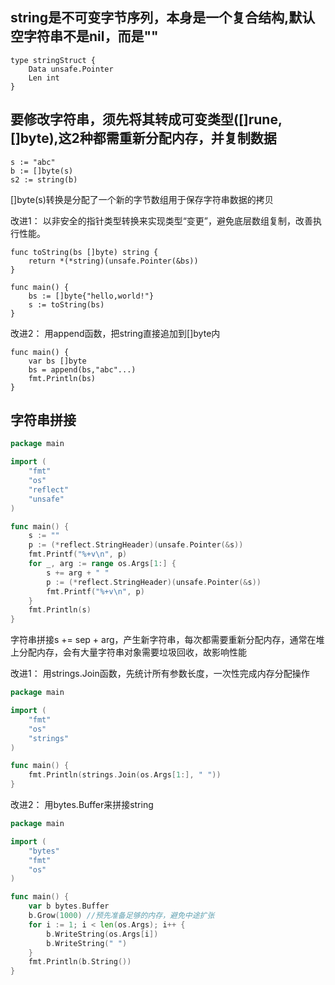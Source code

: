 ## string是不可变字节序列，本身是一个复合结构,默认空字符串不是nil，而是""
```
type stringStruct {
	Data unsafe.Pointer
	Len int
}
```

## 要修改字符串，须先将其转成可变类型([]rune,[]byte),这2种都需重新分配内存，并复制数据

```
s := "abc"
b := []byte(s)
s2 := string(b)
```
[]byte(s)转换是分配了一个新的字节数组用于保存字符串数据的拷贝

改进1：
以非安全的指针类型转换来实现类型“变更”，避免底层数组复制，改善执行性能。

```
func toString(bs []byte) string {
	return *(*string)(unsafe.Pointer(&bs))
}

func main() {
	bs := []byte{"hello,world!"}
	s := toString(bs)
}
```

改进2：
用append函数，把string直接追加到[]byte内

```
func main() {
	var bs []byte
	bs = append(bs,"abc"...)
	fmt.Println(bs)
}
```

## 字符串拼接
```go
package main

import (
	"fmt"
	"os"
	"reflect"
	"unsafe"
)

func main() {
	s := ""
	p := (*reflect.StringHeader)(unsafe.Pointer(&s))
	fmt.Printf("%+v\n", p)
	for _, arg := range os.Args[1:] {
		s += arg + " "
		p := (*reflect.StringHeader)(unsafe.Pointer(&s))
		fmt.Printf("%+v\n", p)
	}
	fmt.Println(s)
}
```
字符串拼接s += sep + arg，产生新字符串，每次都需要重新分配内存，通常在堆上分配内存，会有大量字符串对象需要垃圾回收，故影响性能

改进1：
用strings.Join函数，先统计所有参数长度，一次性完成内存分配操作
```go
package main

import (
	"fmt"
	"os"
	"strings"
)

func main() {
	fmt.Println(strings.Join(os.Args[1:], " "))
}
```

改进2：
用bytes.Buffer来拼接string
```go
package main

import (
	"bytes"
	"fmt"
	"os"
)

func main() {
	var b bytes.Buffer
	b.Grow(1000) //预先准备足够的内存，避免中途扩张
	for i := 1; i < len(os.Args); i++ {
		b.WriteString(os.Args[i])
		b.WriteString(" ")
	}
	fmt.Println(b.String())
}
```